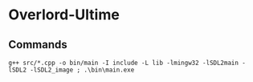 # Overlord-Ultime

## Commands

```g++ src/*.cpp -o bin/main -I include -L lib -lmingw32 -lSDL2main -lSDL2 -lSDL2_image ; .\bin\main.exe```
